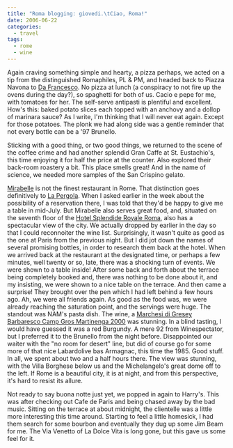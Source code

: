 ```yaml
---
title: "Roma blogging: giovedi.\tCiao, Roma!"
date: 2006-06-22
categories:
  - travel
tags:
  - rome
  - wine
---
```


Again craving something simple and hearty, a pizza perhaps, we acted on a tip from the distinguished Romaphiles, PL & PM, and headed back to Piazza Navona to [Da Francesco](http://www.escapeartist.com/efam/66/Restaurants_In_Rome.html). No pizza at lunch (a conspiracy to not fire up the ovens during the day?), so spaghetti for both of us. Cacio e pepe for me, with tomatoes for her. The self-serve antipasti is plentiful and excellent. How's this: baked potato slices each topped with an anchovy and a dollop of marinara sauce? As I write, I'm thinking that I will never eat again. Except for those potatoes. The plonk we had along side was a gentle reminder that not every bottle can be a '97 Brunello.

Sticking with a good thing, or two good things, we returned to the scene of the coffee crime and had another splendid Gran Caffe at St. Eustachio's, this time enjoying it for half the price at the counter. Also explored their back-room roastery a bit. This place smells great! And in the name of science, we needed more samples of the San Crispino gelato.

[Mirabelle](http://www.mirabelle.it/) is not the finest restaurant in Rome. That distinction goes definitively to [La Pergola](http://travel2.nytimes.com/top/features/travel/destinations/europe/italy/rome/restaurant_details.html?vid=1083919787463). When I asked earlier in the week about the possibility of a reservation there, I was told that they'd be happy to give me a table in mid-July. But Mirabelle also serves great food, and, situated on the seventh floor of the [Hotel Splendide Royale Roma](http://www.splendideroyal.com/salsa/en/location.html), also has a spectacular view of the city. We actually dropped by earlier in the day so that I could reconnoiter the wine list. Surprisingly, it wasn't quite as good as the one at Paris from the previous night. But I did jot down the names of several promising bottles, in order to research them back at the hotel. When we arrived back at the restaurant at the designated time, or perhaps a few minutes, well twenty or so, late, there was a shocking turn of events. We were shown to a table inside! After some back and forth about the terrace being completely booked and, there was nothing to be done about it, and my insisting, we were shown to a nice table on the terrace. And then came a surprise! They brought over the pen which I had left behind a few hours ago. Ah, we were all friends again. As good as the food was, we were already reaching the saturation point, and the servings were huge. The standout was NAM's pasta dish. The wine, a [Marchesi di Gresey](http://www.marchesidigresy.com/) [Barbaresco Camp Gros Martinenga 2000](http://www.marchesidigresy.com/schede/ing-camp_gros_martinenga2000.html) was stunning. In a blind tasting, I would have guessed it was a red Burgundy. A mere 92 from Winespectator, but I preferred it to the Brunello from the night before. Disappointed our waiter with the "no room for desert" line, but did of course go for some more of that nice Labardolive bas Armagnac, this time the 1985. Good stuff. In all, we spent about two and a half hours there. The view was stunning, with the Villa Borghese below us and the Michelangelo's great dome off to the left. If Rome is a beautiful city, it is at night, and from this perspective, it's hard to resist its allure.

Not ready to say buona notte just yet, we popped in again to Harry's. This was after checking out Cafe de Paris and being chased away by the bad music. Sitting on the terrace at about midnight, the clientelle was a little more interesting this time around. Starting to feel a little homesick, I had them search for some bourbon and eventually they dug up some Jim Beam for me. The Via Venetto of La Dolce Vita is long gone, but this gave us some feel for it.
